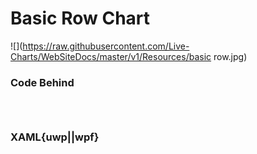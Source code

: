 # Basic Row Chart

![](https://raw.githubusercontent.com/Live-Charts/WebSiteDocs/master/v1/Resources/basic row.jpg)

<pulled></pulled>

### Code Behind

```{wpf,!https://raw.githubusercontent.com/beto-rodriguez/Live-Charts/master/Examples/Wpf/CartesianChart/Basic%20Bars/BasicRowExample.xaml.cs}

```
```{uwp,!https://raw.githubusercontent.com/beto-rodriguez/Live-Charts/master/Examples/Uwp/CartesianChart/Basic%20Bars/BasicColumn.xaml.cs}

```
```{wf,!https://raw.githubusercontent.com/beto-rodriguez/Live-Charts/master/Examples/WinForms/Cartesian/BasicBar/BasicRowExample.cs}

```

### XAML{uwp||wpf}

```{wpf,!https://raw.githubusercontent.com/beto-rodriguez/Live-Charts/master/Examples/Wpf/CartesianChart/Basic%20Bars/BasicRowExample.xaml}

```
```{uwp,!https://raw.githubusercontent.com/beto-rodriguez/Live-Charts/master/Examples/Uwp/CartesianChart/Basic%20Bars/BasicColumn.xaml}

```